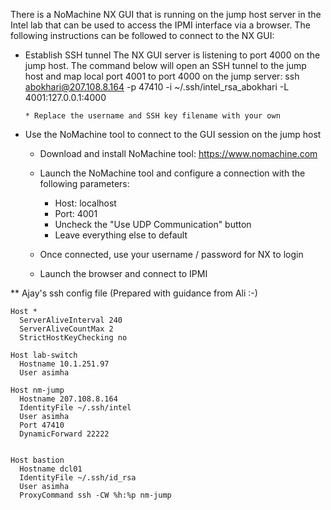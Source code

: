 There is a NoMachine NX GUI that is running on the jump host server in the Intel lab that can be used to access the IPMI interface via a browser. The following instructions can be followed to connect to the NX GUI:

- Establish SSH tunnel
  The NX GUI server is listening to port 4000 on the jump host. The command below will open an SSH tunnel to the jump host and map local port 4001 to port 4000 on the jump server:
    ssh abokhari@207.108.8.164 -p 47410 -i ~/.ssh/intel_rsa_abokhari -L 4001:127.0.0.1:4000
    
      * Replace the username and SSH key filename with your own
      
- Use the NoMachine tool to connect to the GUI session on the jump host
  - Download and install NoMachine tool: https://www.nomachine.com
  - Launch the NoMachine tool and configure a connection with the following parameters:
    - Host: localhost
    - Port: 4001
    - Uncheck the "Use UDP Communication" button
    - Leave everything else to default
    
  - Once connected, use your username / password for NX to login
  - Launch the browser and connect to IPMI

** Ajay's ssh config file (Prepared with guidance from Ali :-)
```
Host *
  ServerAliveInterval 240
  ServerAliveCountMax 2
  StrictHostKeyChecking no

Host lab-switch
  Hostname 10.1.251.97
  User asimha

Host nm-jump
  Hostname 207.108.8.164
  IdentityFile ~/.ssh/intel
  User asimha
  Port 47410
  DynamicForward 22222


Host bastion
  Hostname dcl01
  IdentityFile ~/.ssh/id_rsa
  User asimha
  ProxyCommand ssh -CW %h:%p nm-jump
```
